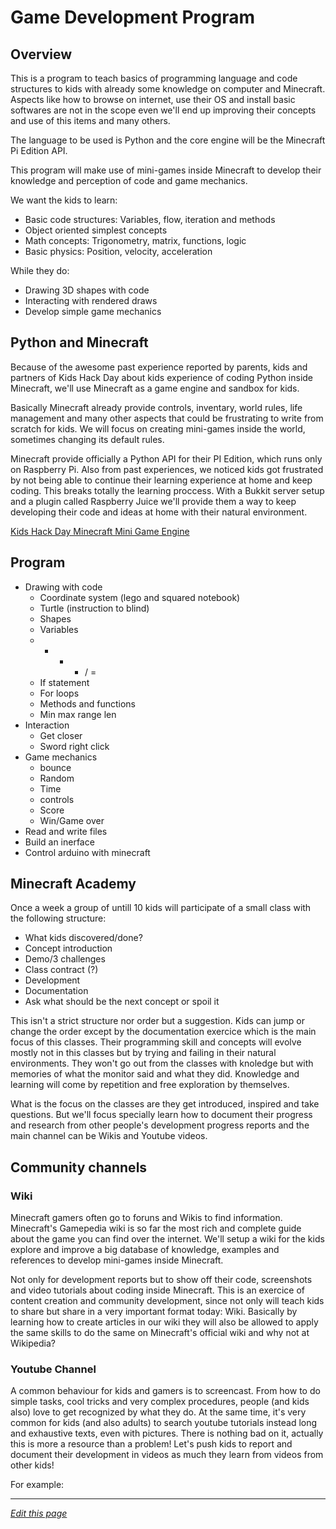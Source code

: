 # Game Development Program

## Overview

This is a program to teach basics of programming language and code structures to kids with already some knowledge on computer and Minecraft. Aspects like how to browse on internet, use their OS and install basic softwares are not in the scope even we'll end up improving their concepts and use of this items and many others.

The language to be used is Python and the core engine will be the Minecraft Pi Edition API.

This program will make use of mini-games inside Minecraft to develop their knowledge and perception
of code and game mechanics.

We want the kids to learn:

- Basic code structures: Variables, flow, iteration and methods
- Object oriented simplest concepts
- Math concepts: Trigonometry, matrix, functions, logic
- Basic physics: Position, velocity, acceleration

While they do:

- Drawing 3D shapes with code
- Interacting with rendered draws
- Develop simple game mechanics

## Python and Minecraft

Because of the awesome past experience reported by parents, kids and partners of Kids Hack Day about kids experience of coding Python inside Minecraft, we'll use Minecraft as a game engine and sandbox for kids.

Basically Minecraft already provide controls, inventary, world rules, life management and many other aspects that could be frustrating to write from scratch for kids. We will focus on creating mini-games inside the world, sometimes changing its default rules.

Minecraft provide officially a Python API for their PI Edition, which runs only on Raspberry Pi. Also from past experiences, we noticed kids got frustrated by not being able to continue their learning experience at home and keep coding. This breaks totally the learning proccess. With a Bukkit server setup and a plugin called Raspberry Juice we'll provide them a way to keep developing their code and ideas at home with their natural environment.

[Kids Hack Day Minecraft Mini Game Engine](https://github.com/KidsHackDay/minecraft)

## Program

- Drawing with code
	- Coordinate system (lego and squared notebook)
	- Turtle (instruction to blind)
	- Shapes
	- Variables
	- + - * / =
	- If statement
	- For loops
	- Methods and functions
	- Min max range len
- Interaction
	- Get closer
	- Sword right click
- Game mechanics
	- bounce
	- Random
	- Time
	- controls
	- Score
	- Win/Game over
- Read and write files
- Build an inerface
- Control arduino with minecraft

## Minecraft Academy

Once a week a group of untill 10 kids will participate of a small class with the following structure:

- What kids discovered/done?
- Concept introduction
- Demo/3 challenges
- Class contract (?)
- Development
- Documentation
- Ask what should be the next concept or spoil it

This isn't a strict structure nor order but a suggestion. Kids can jump or change the order except by the documentation exercice which is the main focus of this classes. Their programming skill and concepts will evolve mostly not in this classes but by trying and failing in their natural environments. They won't go out from the classes with knoledge but with memories of what the monitor said and what they did. Knowledge and learning will come by repetition and free exploration by themselves.

What is the focus on the classes are they get introduced, inspired and take questions. But we'll focus specially learn how to document their progress and research from other people's development progress reports and the main channel can be Wikis and Youtube videos.

## Community channels

### Wiki

Minecraft gamers often go to foruns and Wikis to find information. Minecraft's Gamepedia wiki is so far the most rich and complete guide about the game you can find over the internet. We'll setup a wiki for the kids explore and improve a big database of knowledge, examples and references to develop mini-games inside Minecraft.

Not only for development reports but to show off their code, screenshots and video tutorials about coding inside Minecraft. This is an exercice of content creation and community development, since not only will teach kids to share but share in a very important format today: Wiki. Basically by learning how to create articles in our wiki they will also be allowed to apply the same skills to do the same on Minecraft's official wiki and why not at Wikipedia?

### Youtube Channel

A common behaviour for kids and gamers is to screencast. From how to do simple tasks, cool tricks and very complex procedures, people (and kids also) love to get recognized by what they do. At the same time, it's very common for kids (and also adults) to search youtube tutorials instead long and exhaustive texts, even with pictures. There is nothing bad on it, actually this is more a resource than a problem! Let's push kids to report and document their development in videos as much they learn from videos from other kids!

For example:

[](http://youtu.be/8FnyP4N392U?list=UUBM7RVMhloTZ-z8rPNLP0JQ)

[](http://youtu.be/ewxxpT1Urd0?list=UUBM7RVMhloTZ-z8rPNLP0JQ)

[](http://youtu.be/Z_LvZcBOZlg?list=UUBM7RVMhloTZ-z8rPNLP0JQ)

[](http://youtu.be/8vaSNUhJ4vY?list=UUBM7RVMhloTZ-z8rPNLP0JQ)

------
*[Edit this page](https://github.com/KidsHackDay/wiki/edit/gh-pages/programs/game-development.md)*
